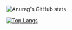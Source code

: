 ![Anurag's GitHub stats](https://github-readme-stats.vercel.app/api?username=ShintaroOba&count_private=true&show_icons=true&theme=ayu-mirage)


[![Top Langs](https://github-readme-stats.vercel.app/api/top-langs/?username=ShintaroOba&layout=compact&hide=scss,html)](https://github.com/anuraghazra/github-readme-stats)
